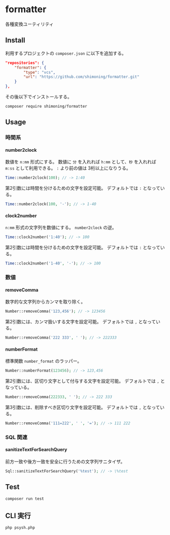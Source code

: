 # formatter
各種変換ユーティリティ

## Install

利用するプロジェクトの `composer.json` に以下を追加する。
```composer.json
"repositories": {
    "formatter": {
        "type": "vcs",
        "url": "https://github.com/shimoning/formatter.git"
    }
},
```

その後以下でインストールする。

```bash
composer require shimoning/formatter
```

## Usage

### 時間系
#### number2clock
数値を `n:mm` 形式にする。
数値に `分` を入れれば `h:mm` として、`秒` を入れれば `m:ss` として利用できる。
`:` より前の値は 3桁以上になりうる。

```php
Time::number2clock(100); // -> 1:40
```

第2引数には時間を分けるための文字を設定可能。
デフォルトでは `:` となっている。

```php
Time::number2clock(100, '-'); // -> 1-40
```

#### clock2number
`n:mm` 形式の文字列を数値にする。
`number2clock` の逆。

```php
Time::clock2number('1:40'); // -> 100
```

第2引数には時間を分けるための文字を設定可能。
デフォルトでは `:` となっている。

```php
Time::clock2number('1-40', '-'); // -> 100
```

### 数値
#### removeComma
数字的な文字列からカンマを取り除く。

```php
Number::removeComma('123,456'); // -> 123456
```

第2引数には、カンマ扱いする文字を設定可能。
デフォルトでは `,` となっている。

```php
Number::removeComma('222 333', ' '); // -> 222333
```

#### numberFormat
標準関数 `number_format` のラッパー。

```php
Number::numberFormat(123456); // -> 123,456
```

第2引数には、区切り文字として付与する文字を設定可能。
デフォルトでは `,` となっている。

```php
Number::removeComma(222333, ' '); // -> 222 333
```

第3引数には、削除すべき区切り文字を設定可能。
デフォルトでは `,` となっている。

```php
Number::removeComma('111=222', ' ', '='); // -> 111 222
```

### SQL 関連
#### sanitizeTextForSearchQuery
前方一致や後方一致を安全に行うための文字列サニタイザ。

```php
Sql::sanitizeTextForSearchQuery('%test'); // -> \%test
```

## Test
```bash
composer run test
```

## CLI 実行
```bash
php psysh.php
```
